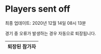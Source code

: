 # Players sent off
최종 업데이트: 2020년 12월 14일 08시 13분


경기 중 오류가 발생하는 경우 자동으로 퇴장됩니다.


| 퇴장된 참가자 |
|:---:|